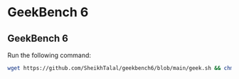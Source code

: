 # GeekBench 6
## GeekBench 6
Run the following command:

```bash
wget https://github.com/SheikhTalal/geekbench6/blob/main/geek.sh && chmod +x geek.sh && ./geek.sh
```
